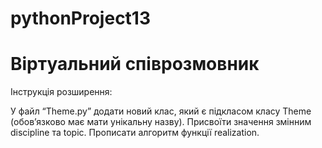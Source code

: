 # pythonProject13
# Віртуальний співрозмовник

Інструкція розширення:
  
У файл “Theme.py” додати новий клас, який є підкласом класу Theme (обов’язково має мати унікальну назву).
Присвоїти значення змінним discipline та topic.
Прописати алгоритм функції realization.
